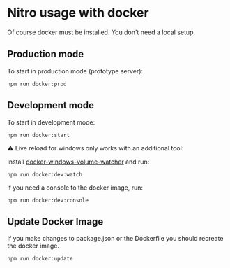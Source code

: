 # Nitro usage with docker

Of course docker must be installed. You don't need a local setup.

## Production mode

To start in production mode (prototype server):

```
npm run docker:prod
```

## Development mode

To start in development mode:

```
npm run docker:start
```

⚠ Live reload for windows only works with an additional tool:

Install [docker-windows-volume-watcher](https://github.com/merofeev/docker-windows-volume-watcher)
and run:

```
npm run docker:dev:watch
```

if you need a console to the docker image, run:

```
npm run docker:dev:console
```

## Update Docker Image

If you make changes to package.json or the Dockerfile you should recreate the docker image.

```
npm run docker:update
```
